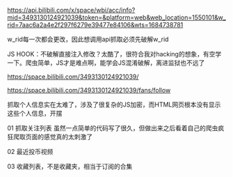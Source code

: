 https://api.bilibili.com/x/space/wbi/acc/info?mid=3493130124921039&token=&platform=web&web_location=1550101&w_rid=7aac6a2a4e2f297f6279e39477e84106&wts=1684738781

w_rid每一次都会更改，因此想调用api抓取必须先破解w_rid

JS HOOK：不破解直接注入修改？太酷了，很符合我对hacking的想象，有空学一下。爬虫简单，JS才是难点啊，能学会JS混淆破解，离进监狱也不远了





https://space.bilibili.com/3493130124921039/

https://space.bilibili.com/3493130124921039/fans/follow

抓取个人信息实在太难了，涉及了很复杂的JS加密，而HTML网页根本没有显示这些个人信息，开摆

01 抓取关注列表     虽然一点简单的代码写了很久，但做出来之后看着自己的爬虫疯狂爬取页面的感觉真的太刺激了

02 最近投币视频

03 收藏列表，不是收藏夹，相当于订阅的合集
